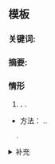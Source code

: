 ##  模板

### **关键词:** 


### **摘要:** 


### **情形**

1.  **.** .

- 方法： ..

```bash
  .
```

<details>
    <summary>补充</summary>
        <ul>
	      <li><strong>.</strong>： .</li>
        </ul>
</details>